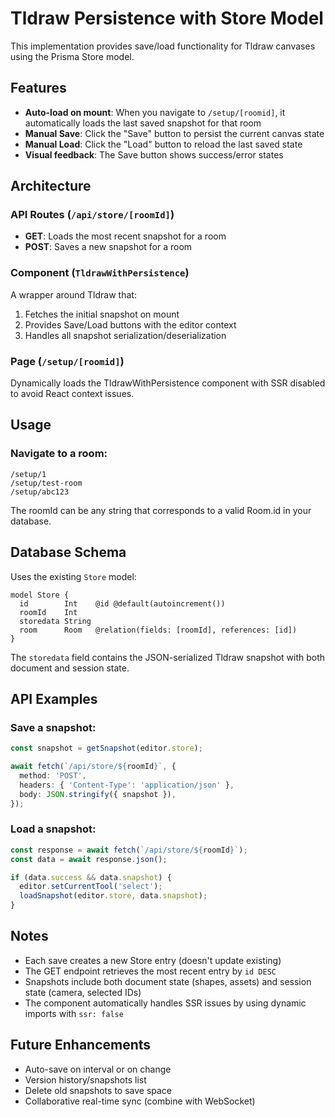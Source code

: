 # Tldraw Persistence with Store Model

This implementation provides save/load functionality for Tldraw canvases using the Prisma Store model.

## Features

- **Auto-load on mount**: When you navigate to `/setup/[roomid]`, it automatically loads the last saved snapshot for that room
- **Manual Save**: Click the "Save" button to persist the current canvas state
- **Manual Load**: Click the "Load" button to reload the last saved state
- **Visual feedback**: The Save button shows success/error states

## Architecture

### API Routes (`/api/store/[roomId]`)

- **GET**: Loads the most recent snapshot for a room
- **POST**: Saves a new snapshot for a room

### Component (`TldrawWithPersistence`)

A wrapper around Tldraw that:
1. Fetches the initial snapshot on mount
2. Provides Save/Load buttons with the editor context
3. Handles all snapshot serialization/deserialization

### Page (`/setup/[roomid]`)

Dynamically loads the TldrawWithPersistence component with SSR disabled to avoid React context issues.

## Usage

### Navigate to a room:
```
/setup/1
/setup/test-room
/setup/abc123
```

The roomId can be any string that corresponds to a valid Room.id in your database.

## Database Schema

Uses the existing `Store` model:
```prisma
model Store {
  id        Int    @id @default(autoincrement())
  roomId    Int
  storedata String
  room      Room   @relation(fields: [roomId], references: [id])
}
```

The `storedata` field contains the JSON-serialized Tldraw snapshot with both document and session state.

## API Examples

### Save a snapshot:
```typescript
const snapshot = getSnapshot(editor.store);

await fetch(`/api/store/${roomId}`, {
  method: 'POST',
  headers: { 'Content-Type': 'application/json' },
  body: JSON.stringify({ snapshot }),
});
```

### Load a snapshot:
```typescript
const response = await fetch(`/api/store/${roomId}`);
const data = await response.json();

if (data.success && data.snapshot) {
  editor.setCurrentTool('select');
  loadSnapshot(editor.store, data.snapshot);
}
```

## Notes

- Each save creates a new Store entry (doesn't update existing)
- The GET endpoint retrieves the most recent entry by `id DESC`
- Snapshots include both document state (shapes, assets) and session state (camera, selected IDs)
- The component automatically handles SSR issues by using dynamic imports with `ssr: false`

## Future Enhancements

- Auto-save on interval or on change
- Version history/snapshots list
- Delete old snapshots to save space
- Collaborative real-time sync (combine with WebSocket)

